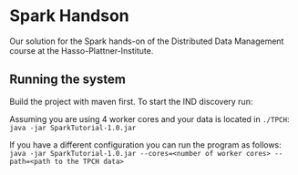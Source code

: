# Spark Handson
Our solution for the Spark hands-on of the Distributed Data Management course at the Hasso-Plattner-Institute.

## Running the system
Build the project with maven first.
To start the IND discovery run:

Assuming you are using 4 worker cores and your data is located in `./TPCH`:
`java -jar SparkTutorial-1.0.jar`

If you have a different configuration you can run the program as follows:
`java -jar SparkTutorial-1.0.jar --cores=<number of worker cores> --path=<path to the TPCH data>`


